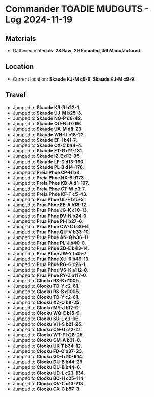 # Commander TOADIE MUDGUTS - Log 2024-11-19

## Materials
- Gathered materials: **28 Raw**, **29 Encoded**, **56 Manufactured**.

## Location
- Current location: **Skaude KJ-M c9-9**, **Skaude KJ-M c9-9**.

## Travel
- Jumped to **Skaude KR-R b22-1**.
- Jumped to **Skaude UJ-M b25-3**.
- Jumped to **Skaude NO-P d6-42**.
- Jumped to **Skaude QU-N d7-96**.
- Jumped to **Skaude UA-M d8-23**.
- Jumped to **Skaude WN-U c18-22**.
- Jumped to **Skaude EF-I b41-7**.
- Jumped to **Skaude OX-C b44-4**.
- Jumped to **Skaude ET-G d11-131**.
- Jumped to **Skaude IZ-E d12-95**.
- Jumped to **Skaude LF-D d13-160**.
- Jumped to **Skaude PL-B d14-176**.
- Jumped to **Preia Phoe CP-H b4**.
- Jumped to **Preia Phoe HX-B d173**.
- Jumped to **Preia Phoe KD-A d1-197**.
- Jumped to **Preia Phoe CT-W c3-7**.
- Jumped to **Preia Phoe KF-T c5-43**.
- Jumped to **Prua Phoe UL-F b15-3**.
- Jumped to **Prua Phoe EE-A b18-12**.
- Jumped to **Prua Phoe JG-K c10-13**.
- Jumped to **Prua Phoe DV-N b24-0**.
- Jumped to **Prua Phoe PI-I b27-6**.
- Jumped to **Prua Phoe CW-C b30-6**.
- Jumped to **Prua Phoe QU-V b33-10**.
- Jumped to **Prua Phoe AN-Q b36-11**.
- Jumped to **Prua Phoe PL-J b40-0**.
- Jumped to **Prua Phoe ZD-E b43-14**.
- Jumped to **Prua Phoe JW-Y b45-7**.
- Jumped to **Prua Phoe XU-R b49-13**.
- Jumped to **Prua Phoe RG-G c26-1**.
- Jumped to **Prua Phoe VS-K a112-0**.
- Jumped to **Prua Phoe RY-Z a117-0**.
- Jumped to **Clooku RS-B d1005**.
- Jumped to **Clooku TD-Y c2-61**.
- Jumped to **Clooku RS-B d1005**.
- Jumped to **Clooku TD-Y c2-61**.
- Jumped to **Clooku XZ-Q b8-25**.
- Jumped to **Clooku MY-J b12-0**.
- Jumped to **Clooku WQ-E b15-9**.
- Jumped to **Clooku SU-L c9-66**.
- Jumped to **Clooku VH-S b21-25**.
- Jumped to **Clooku CN-G c12-41**.
- Jumped to **Clooku WT-F b28-25**.
- Jumped to **Clooku GM-A b31-8**.
- Jumped to **Clooku UK-T b34-12**.
- Jumped to **Clooku FD-O b37-23**.
- Jumped to **Clooku GD-I d10-914**.
- Jumped to **Clooku DU-B b44-29**.
- Jumped to **Clooku DU-B b44-6**.
- Jumped to **Clooku UD-L c23-134**.
- Jumped to **Clooku BQ-H c25-114**.
- Jumped to **Clooku QV-C d13-713**.
- Jumped to **Clooku CX-C b57-3**.

